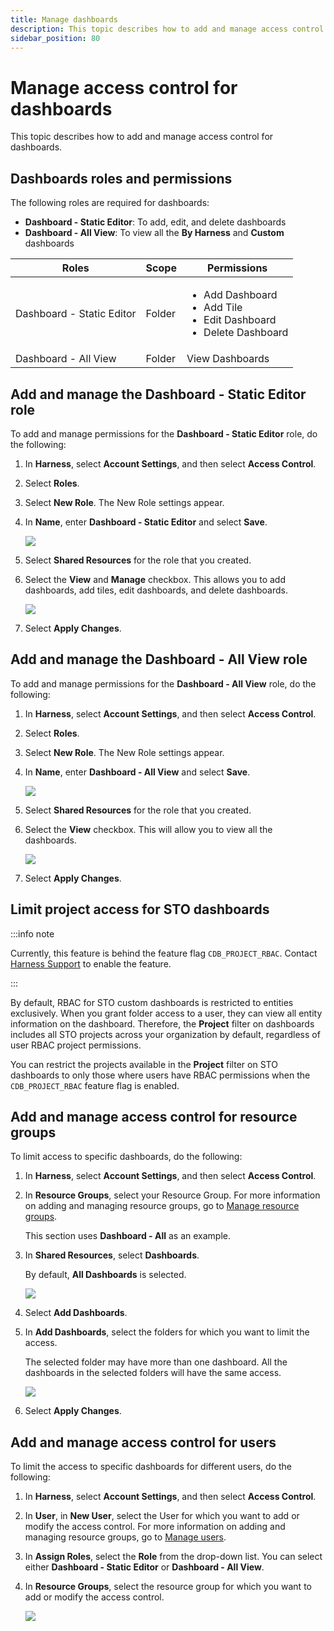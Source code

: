 ```yaml
---
title: Manage dashboards
description: This topic describes how to add and manage access control for dashboards.
sidebar_position: 80
---
```


# Manage access control for dashboards

This topic describes how to add and manage access control for dashboards.

## Dashboards roles and permissions

The following roles are required for dashboards:

* **Dashboard - Static Editor**: To add, edit, and delete dashboards
* **Dashboard - All View**: To view all the **By Harness** and **Custom** dashboards

|  **Roles**| **Scope** |**Permissions** |
| --- | --- | --- |
| Dashboard - Static Editor | Folder | <ul><li>Add Dashboard</li><li> Add Tile</li><li> Edit Dashboard</li><li>Delete Dashboard</li></ul>|
| Dashboard - All View | Folder | View Dashboards|

## Add and manage the Dashboard - Static Editor role

To add and manage permissions for the **Dashboard - Static Editor** role, do the following:

1. In **Harness**, select **Account Settings**, and then select **Access Control**.

2. Select **Roles**.

3. Select **New Role**. The New Role settings appear.

4. In **Name**, enter **Dashboard - Static Editor** and select **Save**.
   
     ![](./static/manage-access-control-for-dashboards-00.png)

5. Select **Shared Resources** for the role that you created.

6. Select the **View** and **Manage** checkbox. This allows you to add dashboards, add tiles, edit dashboards, and delete dashboards.
   
     ![](./static/manage-access-control-for-dashboards-01.png)

7. Select **Apply Changes**.

## Add and manage the Dashboard - All View role

To add and manage permissions for the **Dashboard - All View** role, do the following:

1. In **Harness**, select **Account Settings**, and then select **Access Control**.

2. Select **Roles**.

3. Select **New Role**. The New Role settings appear.

4. In **Name**, enter **Dashboard - All View** and select **Save**.
   
     ![](./static/manage-access-control-for-dashboards-02.png)

5. Select **Shared Resources** for the role that you created.

6. Select the **View** checkbox. This will allow you to view all the dashboards.
   
     ![](./static/manage-access-control-for-dashboards-03.png)

7. Select **Apply Changes**.

## Limit project access for STO dashboards

:::info note

Currently, this feature is behind the feature flag `CDB_PROJECT_RBAC`. Contact [Harness Support](mailto:support@harness.io) to enable the feature.

:::

By default, RBAC for STO custom dashboards is restricted to entities exclusively. When you grant folder access to a user, they can view all entity information on the dashboard. Therefore, the **Project** filter on dashboards includes all STO projects across your organization by default, regardless of user RBAC project permissions. 

You can restrict the projects available in the **Project** filter on STO dashboards to only those where users have RBAC permissions when the `CDB_PROJECT_RBAC` feature flag is enabled.

## Add and manage access control for resource groups

To limit access to specific dashboards, do the following:

1. In **Harness**, select **Account Settings**, and then select **Access Control**.
     
2. In **Resource Groups**, select your Resource Group. For more information on adding and managing resource groups, go to [Manage resource groups](/docs/platform/role-based-access-control/add-resource-groups).  
  
     This section uses **Dashboard - All** as an example.

 3. In **Shared Resources**, select **Dashboards**.  
  
    By default, **All Dashboards** is selected.

    ![](./static/manage-access-control-for-dashboards-04.png)

 4. Select **Add Dashboards**.

 5. In **Add Dashboards**, select the folders for which you want to limit the access.  
  
    The selected folder may have more than one dashboard. All the dashboards in the selected folders will have the same access.

    ![](./static/manage-access-control-for-dashboards-05.png)

6. Select **Apply Changes**.

## Add and manage access control for users


To limit the access to specific dashboards for different users, do the following:

1. In **Harness**, select **Account Settings**, and then select **Access Control**.

2. In **User**, in **New User**, select the User for which you want to add or modify the access control. For more information on adding and managing resource groups, go to [Manage users](/docs/platform/role-based-access-control/add-users).

3. In **Assign Roles**, select the **Role** from the drop-down list. You can select either **Dashboard - Static Editor** or **Dashboard - All View**.

4. In **Resource Groups**, select the resource group for which you want to add or modify the access control.
   
     ![](./static/manage-access-control-for-dashboards-06.png)
